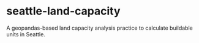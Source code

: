 # seattle-land-capacity

A geopandas-based land capacity analysis practice to calculate buildable units in Seattle.
